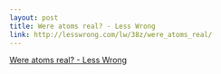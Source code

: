 ```yaml
--- 
layout: post
title: Were atoms real? - Less Wrong
link: http://lesswrong.com/lw/38z/were_atoms_real/
---
```

<a href="http://lesswrong.com/lw/38z/were_atoms_real/">Were atoms
real? - Less Wrong</a><br>
